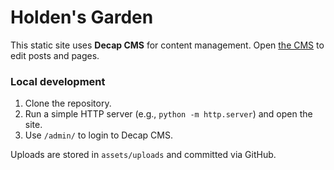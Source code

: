 # Holden's Garden

This static site uses **Decap CMS** for content management. Open [the CMS](./admin/) to edit posts and pages.

### Local development

1. Clone the repository.
2. Run a simple HTTP server (e.g., `python -m http.server`) and open the site.
3. Use `/admin/` to login to Decap CMS.

Uploads are stored in `assets/uploads` and committed via GitHub.
